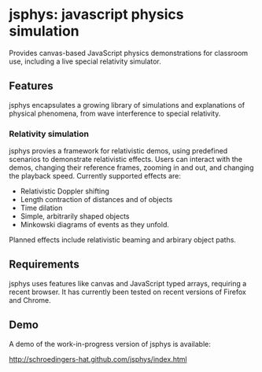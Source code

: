jsphys: javascript physics simulation
=====================================

Provides canvas-based JavaScript physics demonstrations for classroom use,
including a live special relativity simulator.

Features
--------

jsphys encapsulates a growing library of simulations and explanations of
physical phenomena, from wave interference to special relativity.

### Relativity simulation

jsphys provies a framework for relativistic demos, using predefined scenarios
to demonstrate relativistic effects. Users can interact with the demos,
changing their reference frames, zooming in and out, and changing the playback
speed. Currently supported effects are:

* Relativistic Doppler shifting
* Length contraction of distances and of objects
* Time dilation
* Simple, arbitrarily shaped objects
* Minkowski diagrams of events as they unfold.

Planned effects include relativistic beaming and arbirary object paths.

Requirements
------------

jsphys uses features like canvas and JavaScript typed arrays, requiring a 
recent browser. It has currently been tested on recent versions of Firefox
and Chrome.

Demo
----

A demo of the work-in-progress version of jsphys is available:

http://schroedingers-hat.github.com/jsphys/index.html
